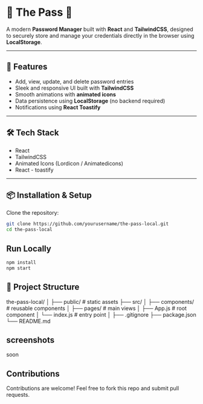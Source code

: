 # 🔑 The Pass 🔑

A modern **Password Manager** built with **React** and **TailwindCSS**, designed to securely store and manage your credentials directly in the browser using **LocalStorage**.  

---

## 🚀 Features

- Add, view, update, and delete password entries  
- Sleek and responsive UI built with **TailwindCSS**  
- Smooth animations with **animated icons**    
- Data persistence using **LocalStorage** (no backend required) 
- Notifications using **React Toastify**  

---

## 🛠 Tech Stack

- React  
- TailwindCSS  
- Animated Icons (Lordicon / Animatedicons)  
- React - toastify

---

## 📦 Installation & Setup

Clone the repository:

```bash
git clone https://github.com/yourusername/the-pass-local.git
cd the-pass-local

```
## Run Locally
```bash
npm install
npm start

```
## 📂 Project Structure

the-pass-local/
│
├── public/              # static assets
├── src/
│   ├── components/      # reusable components
│   ├── pages/           # main views
│   ├── App.js           # root component
│   └── index.js         # entry point
│
├── .gitignore
├── package.json
└── README.md

## screenshots
 soon


## Contributions

Contributions are welcome! Feel free to fork this repo and submit pull requests.
 
